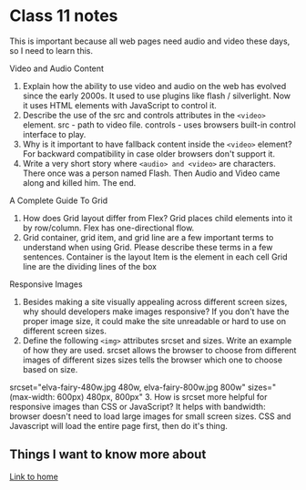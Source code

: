 # Class 11 notes

This is important because all web pages need audio and video these days, so I need to learn this.

Video and Audio Content

1. Explain how the ability to use video and audio on the web has evolved since the early 2000s.  It used to use plugins like flash / silverlight.  Now it uses HTML elements with JavaScript to control it.
2. Describe the use of the src and controls attributes in the `<video>` element.  src - path to video file.  controls - uses browsers built-in control interface to play.
3. Why is it important to have fallback content inside the `<video>` element?  For backward compatibility in case older browsers don't support it.
4. Write a very short story where `<audio> and <video>` are characters.  There once was a person named Flash.  Then Audio and Video came along and killed him.  The end.

A Complete Guide To Grid

1. How does Grid layout differ from Flex?  Grid places child elements into it by row/column.  Flex has one-directional flow.
2. Grid container, grid item, and grid line are a few important terms to understand when using Grid. Please describe these terms in a few sentences.
Container is the layout
Item is the element in each cell
Grid line are the dividing lines of the box

Responsive Images

1. Besides making a site visually appealing across different screen sizes, why should developers make images responsive?  If you don't have the proper image size, it could make the site unreadable or hard to use on different screen sizes.  
2. Define the following `<img>` attributes srcset and sizes. Write an example of how they are used.
  srcset allows the browser to choose from different images of different sizes
  sizes tells the browser which one to choose based on size.

  srcset="elva-fairy-480w.jpg 480w, elva-fairy-800w.jpg 800w"
  sizes="(max-width: 600px) 480px,
         800px"
3. How is srcset more helpful for responsive images than CSS or JavaScript?  It helps with bandwidth: browser doesn't need to load large images for small screen sizes.  CSS and Javascript will load the entire page first, then do it's thing.

## Things I want to know more about

[Link to home](https://mikeshen7.github.io/reading-notes)
